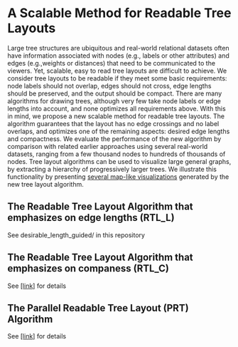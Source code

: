 # A Scalable Method for Readable Tree Layouts

Large tree structures are ubiquitous and real-world relational datasets often have information associated with nodes (e.g., labels or other attributes) and edges (e.g.,weights or distances) that need to be communicated to the viewers. Yet, scalable, easy to read tree layouts are difficult to achieve. We consider tree layouts to be readable if they meet some basic requirements: node labels should not overlap, edges should not cross, edge lengths should be preserved, and the output should be compact. There are many algorithms for drawing trees, although very few take node labels or edge lengths into account, and none optimizes all requirements above. With this in mind, we propose a new scalable method for readable tree layouts. The algorithm guarantees that the layout has no edge crossings and no label overlaps, and optimizes one of the remaining aspects: desired edge lengths and compactness. We evaluate the performance of the new algorithm by comparison with related earlier approaches using several real-world datasets, ranging from a few thousand nodes to hundreds of thousands of nodes. Tree layout algorithms can be used to visualize large general graphs, by extracting a hierarchy of progressively larger trees. We illustrate this functionality by presenting [several map-like visualizations](https://tiga1231.github.io/zmlt/demo/overview.html) generated by the new tree layout algorithm.

## The Readable Tree Layout Algorithm that emphasizes on edge lengths (RTL_L)
See desirable_length_guided/ in this repository

## The Readable Tree Layout Algorithm that emphasizes on companess (RTL_C)
See [[link]](https://github.com/tiga1231/zmlt/) for details

## The Parallel Readable Tree Layout (PRT) Algorithm
See [[link]](https://github.com/khaled-rahman/BatchTree) for details

